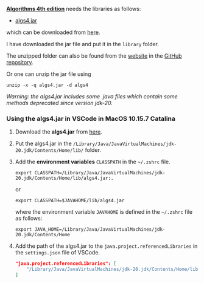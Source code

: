 **[Algorithms 4th edition](https://algs4.cs.princeton.edu/home/)** needs the libraries as follows:

- [algs4.jar](https://algs4.cs.princeton.edu/code/algs4.jar)

which can be downloaded from [here](https://algs4.cs.princeton.edu/code/).

I have downloaded the jar file and put it in the `library` folder.

The unzipped folder can also be found from the [website](https://github.com/kevin-wayne/algs4/tree/master/src/main/java/edu/princeton/cs/algs4) in the [GitHub repository](https://github.com/kevin-wayne/algs4).

Or one can unzip the jar file using 

```shell
unzip -x -q algs4.jar -d algs4
```

*Warning: the algs4.jar includes some .java files which contain some methods deprecated since version jdk-20.*

### Using the algs4.jar in VSCode in MacOS 10.15.7 Catalina

1. Download the **algs4.jar** from [here](https://algs4.cs.princeton.edu/code/).

2. Put the algs4.jar in the `/Library/Java/JavaVirtualMachines/jdk-20.jdk/Contents/Home/lib/` folder.

3. Add the **environment variables** `CLASSPATH` in the `~/.zshrc` file.

    ```shell
    export CLASSPATH=/Library/Java/JavaVirtualMachines/jdk-20.jdk/Contents/Home/lib/algs4.jar:.
    ```

    or 

    ```shell
    export CLASSPATH=$JAVAHOME/lib/algs4.jar
    ```

    where the environment variable `JAVAHOME` is defined in the `~/.zshrc` file as follows:

    ```shell
    export JAVA_HOME=/Library/Java/JavaVirtualMachines/jdk-20.jdk/Contents/Home
    ```

4. Add the path of the algs4.jar to the `java.project.referencedLibraries` in the `settings.json` file of VSCode.

    ```json
    "java.project.referencedLibraries": [
        "/Library/Java/JavaVirtualMachines/jdk-20.jdk/Contents/Home/lib/algs4.jar"
    ]
    ```